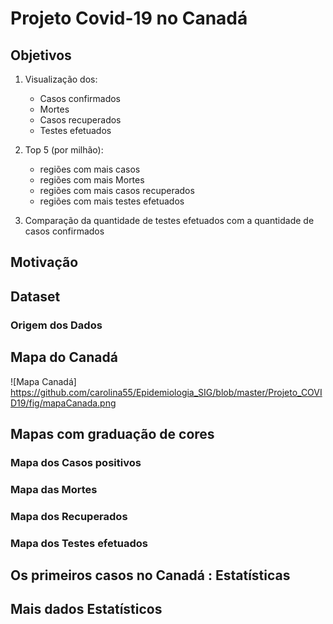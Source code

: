 # **Projeto Covid-19 no Canadá**

## Objetivos
1. Visualização dos:
   - Casos confirmados
   - Mortes
   - Casos recuperados
   - Testes efetuados

2. Top 5 (por milhão):
   - regiões com mais casos
   - regiões com mais Mortes
   - regiões com mais casos recuperados
   - regiões com mais testes efetuados

3. Comparação da quantidade de testes efetuados com a quantidade de casos confirmados

## **Motivação**

## **Dataset**

### **Origem dos Dados**

## **Mapa do Canadá**

![Mapa Canadá] https://github.com/carolina55/Epidemiologia_SIG/blob/master/Projeto_COVID19/fig/mapaCanada.png

## **Mapas com graduação de cores**

### **Mapa dos Casos positivos**

   
### **Mapa das Mortes**
### **Mapa dos Recuperados**
### **Mapa dos Testes efetuados**


## Os primeiros casos no Canadá : Estatísticas

## Mais dados Estatísticos
